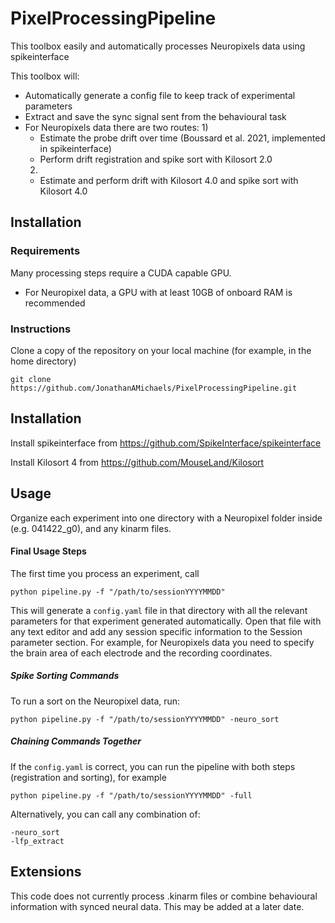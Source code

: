# PixelProcessingPipeline
This toolbox easily and automatically processes Neuropixels data using spikeinterface

This toolbox will:
- Automatically generate a config file to keep track of experimental parameters
- Extract and save the sync signal sent from the behavioural task
- For Neuropixels data there are two routes:
  1)
    - Estimate the probe drift over time (Boussard et al. 2021, implemented in spikeinterface)
    - Perform drift registration and spike sort with Kilosort 2.0
  2)
    - Estimate and perform drift with Kilosort 4.0 and spike sort with Kilosort 4.0


## Installation
### Requirements

Many processing steps require a CUDA capable GPU.
  - For Neuropixel data, a GPU with at least 10GB of onboard RAM is recommended

### Instructions
Clone a copy of the repository on your local machine (for example, in the home directory)

    git clone https://github.com/JonathanAMichaels/PixelProcessingPipeline.git

## Installation
Install spikeinterface from https://github.com/SpikeInterface/spikeinterface

Install Kilosort 4 from https://github.com/MouseLand/Kilosort

## Usage
Organize each experiment into one directory with a Neuropixel folder inside (e.g. 041422_g0), and any kinarm files.

#### Final Usage Steps
The first time you process an experiment, call

    python pipeline.py -f "/path/to/sessionYYYYMMDD"

This will generate a `config.yaml` file in that directory with all the relevant parameters for that experiment generated automatically. Open that file with any text editor and add any session specific information to the Session parameter section. For example, for Neuropixels data you need to specify the brain area of each electrode and the recording coordinates.

##### Spike Sorting Commands
To run a sort on the Neuropixel data, run:
    
    python pipeline.py -f "/path/to/sessionYYYYMMDD" -neuro_sort

##### Chaining Commands Together
If the `config.yaml` is correct, you can run the pipeline with both steps (registration and sorting), for example

    python pipeline.py -f "/path/to/sessionYYYYMMDD" -full

Alternatively, you can call any combination of:

    -neuro_sort
    -lfp_extract

## Extensions
This code does not currently process .kinarm files or combine behavioural information with synced neural data. This may be added at a later date.